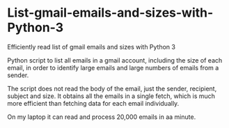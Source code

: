 # List-gmail-emails-and-sizes-with-Python-3
Efficiently read list of gmail emails and sizes with Python 3

Python script to list all emails in a gmail account, including the size of each email, 
in order to identify large emails and large numbers of  emails from a sender.

The script does not read the body of the email, just the sender, recipient, subject and size. 
It obtains all the emails in a single fetch, which is much more efficient than fetching data for each email individually.

On my laptop it can read and process 20,000 emails in aa minute.
